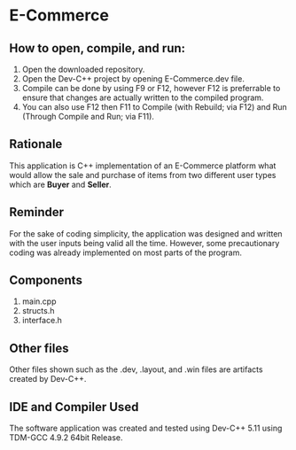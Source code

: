 
# E-Commerce

## How to open, compile, and run:
1. Open the downloaded repository.
2. Open the Dev-C++ project by opening E-Commerce.dev file.
3. Compile can be done by using F9 or F12, however F12 is preferrable to ensure that changes are actually written to the compiled program.
4. You can also use F12 then F11 to Compile (with Rebuild; via F12) and Run (Through Compile and Run; via F11).

## Rationale
This application is C++ implementation of an E-Commerce platform what would allow the sale 
and purchase of items from two different user types which are **Buyer** and **Seller**.

## Reminder
For the sake of coding simplicity, the application was designed and written with the user inputs 
being valid all the time. However, some precautionary coding was already implemented on most parts of the program.

## Components
1. main.cpp
2. structs.h
3. interface.h

## Other files
Other files shown such as the .dev, .layout, and .win files are artifacts created by Dev-C++.

## IDE and Compiler Used
The software application was created and tested using Dev-C++ 5.11 using TDM-GCC 4.9.2 64bit Release.
